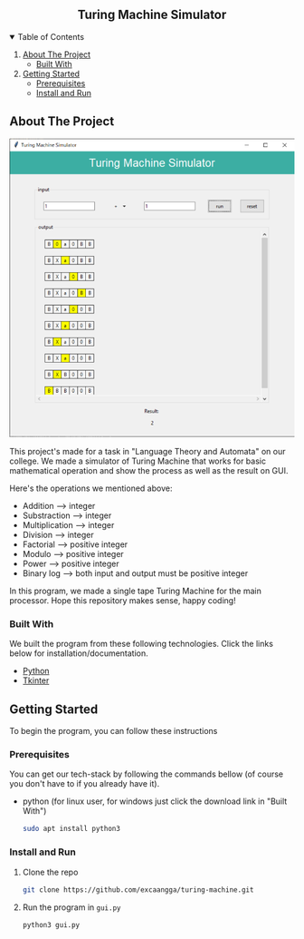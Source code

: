 <!-- TITLE -->
<h2 align="center">Turing Machine Simulator</h2>

<!-- TABLE OF CONTENTS -->
<details open="open">
  <summary>Table of Contents</summary>
  <ol>
    <li>
      <a href="#about-the-project">About The Project</a>
      <ul>
        <li><a href="#built-with">Built With</a></li>
      </ul>
    </li>
    <li>
      <a href="#getting-started">Getting Started</a>
      <ul>
        <li><a href="#prerequisites">Prerequisites</a></li>
        <li><a href="#install-and-run">Install and Run</a></li>
      </ul>
    </li>
  </ol>
</details>



<!-- ABOUT THE PROJECT -->
## About The Project

![Turing Machine on GUI Screenshot][product-screenshot]

This project's made for a task in "Language Theory and Automata" on our college. We made a simulator of Turing Machine 
that works for basic mathematical operation and show the process as well as the result on GUI.

Here's the operations we mentioned above:
* Addition --> integer
* Substraction --> integer
* Multiplication --> integer
* Division --> integer
* Factorial --> positive integer
* Modulo --> positive integer
* Power --> positive integer
* Binary log --> both input and output must be positive integer

In this program, we made a single tape Turing Machine for the main processor. Hope this repository makes sense, happy coding!

### Built With

We built the program from these following technologies. Click the links below for installation/documentation.
* [Python](https://www.python.org/downloads/)
* [Tkinter](https://docs.python.org/3/library/tkinter.html)



<!-- GETTING STARTED -->
## Getting Started

To begin the program, you can follow these instructions

### Prerequisites

You can get our tech-stack by following the commands bellow (of course you don't have to if you already have it).
* python (for linux user, for windows just click the download link in "Built With")
  ```sh
  sudo apt install python3
  ```

### Install and Run

1. Clone the repo
   ```sh
   git clone https://github.com/excaangga/turing-machine.git
   ```
2. Run the program in `gui.py`
   ```PY
   python3 gui.py
   ```



<!-- MARKDOWN LINKS & IMAGES -->
[product-screenshot]: images/screenshot.png
